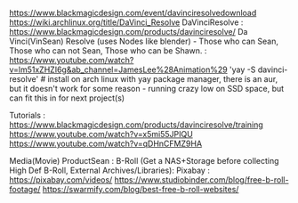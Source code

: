 https://www.blackmagicdesign.com/event/davinciresolvedownload
https://wiki.archlinux.org/title/DaVinci_Resolve
DaVinciResolve : https://www.blackmagicdesign.com/products/davinciresolve/
Da Vinci(VinSean) Resolve (uses Nodes like blender) - Those who can Sean, Those who can not Sean, Those who can be Shawn. : https://www.youtube.com/watch?v=lm51xZHZI6g&ab_channel=JamesLee%28Animation%29
'yay -S davinci-resolve' # install on arch linux with yay package manager, there is an aur, but it doesn't work for some reason - running crazy low on SSD space, but can fit this in for next project(s)

Tutorials :
https://www.blackmagicdesign.com/products/davinciresolve/training
https://www.youtube.com/watch?v=x5mi55JPIQU
https://www.youtube.com/watch?v=qDHnCFMZ9HA

Media(Movie) ProductSean : 
B-Roll (Get a NAS+Storage before collecting High Def B-Roll, External Archives/Libraries):
Pixabay : https://pixabay.com/videos/
https://www.studiobinder.com/blog/free-b-roll-footage/
https://swarmify.com/blog/best-free-b-roll-websites/